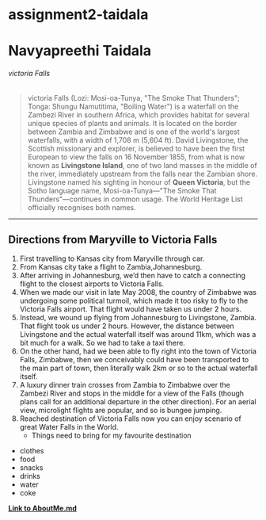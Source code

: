 # assignment2-taidala

# Navyapreethi Taidala
###### victoria Falls
>victoria Falls (Lozi: Mosi-oa-Tunya, "The Smoke That Thunders"; Tonga: Shungu Namutitima, "Boiling Water") is a waterfall on the Zambezi River in southern Africa, which provides habitat for several unique species of plants and animals. It is located on the border between Zambia and Zimbabwe and is one of the world's largest waterfalls, with a width of 1,708 m (5,604 ft).
David Livingstone, the Scottish missionary and explorer, is believed to have been the first European to view the falls on 16 November 1855, from what is now known as **Livingstone Island**, one of two land masses in the middle of the river, immediately upstream from the falls near the Zambian shore.<br> Livingstone named his sighting in honour of **Queen Victoria**, but the Sotho language name, Mosi-oa-Tunya—"The Smoke That Thunders"—continues in common usage. The World Heritage List officially recognises both names.
---
## Directions from Maryville to Victoria Falls
1. First travelling to Kansas city from Maryville through car.
2. From Kansas city take a flight to Zambia,Johannesburg. 
3. After arriving in Johannesburg, we’d then have to catch a connecting flight to the closest airports to Victoria Falls.
  1. When we made our visit in late May 2008, the country of Zimbabwe was undergoing some political turmoil, which made it too risky to fly to the Victoria Falls airport. That flight would have taken us under 2 hours.
  2. Instead, we wound up flying from Johannesburg to Livingstone, Zambia. That flight took us under 2 hours. However, the distance between Livingstone and the actual waterfall itself was around 11km, which was a bit much for a walk. So we had to take a taxi there.
  3. On the other hand, had we been able to fly right into the town of Victoria Falls, Zimbabwe, then we conceivably could have been transported to the main part of town, then literally walk 2km or so to the actual waterfall itself.
  4. A luxury dinner train crosses from Zambia to Zimbabwe over the Zambezi River and stops in the middle for a view of the Falls (though plans call for an additional departure in the other direction). For an aerial view, microlight flights are popular, and so is bungee jumping.
4. Reached destination of Victoria Falls now you can enjoy scenario of great Water Falls in the World.
   * Things need to bring for my favourite  destination
* clothes
* food
* snacks
* drinks
* water
* coke

**[Link to AboutMe.md](AboutMe.md)**